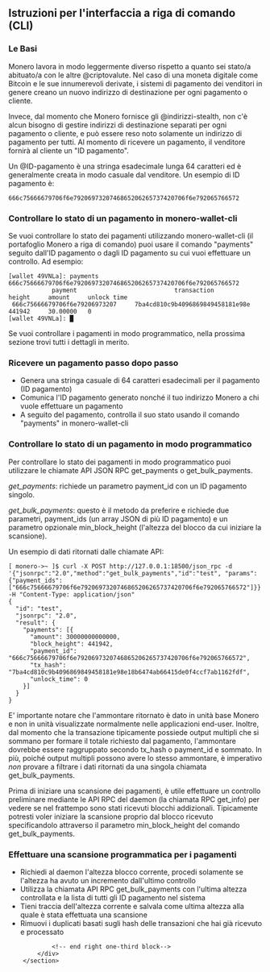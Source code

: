 <section class="container">
            <div class="row">
                <!-- left two-thirds block-->
                <div class="full">
                    <div class="info-block text-adapt">
                        <div class="row center-xs">
                            <div class="col">
                                <h2>Istruzioni per l'interfaccia a riga di comando (CLI)</h2>
                            </div>
                        </div>
<div markdown="1">
                           
### Le Basi

Monero lavora in modo leggermente diverso rispetto a quanto sei stato/a abituato/a con le altre @criptovalute. Nel caso di una moneta digitale come Bitcoin e le sue innumerevoli derivate, i sistemi di pagamento dei venditori in genere creano un nuovo indirizzo di destinazione per ogni pagamento o cliente. 

Invece, dal momento che Monero fornisce gli @indirizzi-stealth, non c'è alcun bisogno di gestire indirizzi di destinazione separati per ogni pagamento o cliente, e può essere reso noto solamente un indirizzo di pagamento per tutti. Al momento di ricevere un pagamento, il venditore fornirà al cliente un "ID pagamento".

Un @ID-pagamento è una stringa esadecimale lunga 64 caratteri ed è generalmente creata in modo casuale dal venditore. Un esempio di ID pagamento è: 
```
666c75666679706f6e7920697320746865206265737420706f6e792065766572
```

### Controllare lo stato di un pagamento in monero-wallet-cli

Se vuoi controllare lo stato dei pagamenti utilizzando monero-wallet-cli (il portafoglio Monero a riga di comando) puoi usare il comando "payments" seguito dall'ID pagamento o dagli ID pagamento su cui vuoi effettuare un controllo. Ad esempio:

```
[wallet 49VNLa]: payments 666c75666679706f6e7920697320746865206265737420706f6e792065766572
            payment                           transaction               height     amount     unlock time
 666c75666679706f6e79206973207     7ba4cd810c9b4096869849458181e98e     441942     30.00000   0
[wallet 49VNLa]: █
```

Se vuoi controllare i pagamenti in modo programmatico, nella prossima sezione trovi tutti i dettagli in merito.

### Ricevere un pagamento passo dopo passo

* Genera una stringa casuale di 64 caratteri esadecimali per il pagamento (ID pagamento)
* Comunica l'ID pagamento generato nonché il tuo indirizzo Monero a chi vuole effettuare un pagamento
* A seguito del pagamento, controlla il suo stato usando il comando "payments" in monero-wallet-cli 

### Controllare lo stato di un pagamento in modo programmatico

Per controllare lo stato dei pagamenti in modo programmatico puoi utilizzare le chiamate API JSON RPC get_payments o get_bulk_payments. 

*get_payments*: richiede un parametro payment_id con un ID pagamento singolo.

*get_bulk_payments*: questo è il metodo da preferire e richiede due parametri, payment_ids (un array JSON di più ID pagamento) e un parametro opzionale min_block_height (l'altezza del blocco da cui iniziare la scansione).

Un esempio di dati ritornati dalle chiamate API:

```
[ monero->~ ]$ curl -X POST http://127.0.0.1:18500/json_rpc -d '{"jsonrpc":"2.0","method":"get_bulk_payments","id":"test", "params":{"payment_ids": ["666c75666679706f6e7920697320746865206265737420706f6e792065766572"]}}' -H "Content-Type: application/json"
{
  "id": "test",
  "jsonrpc": "2.0",
  "result": {
    "payments": [{
      "amount": 30000000000000,
      "block_height": 441942,
      "payment_id": "666c75666679706f6e7920697320746865206265737420706f6e792065766572",
      "tx_hash": "7ba4cd810c9b4096869849458181e98e18b6474ab66415de0f4ccf7ab1162fdf",
      "unlock_time": 0
    }]
  }
}
```

E' importante notare che l'ammontare ritornato è dato in unità base Monero e non in unità visualizzate normalmente nelle applicazioni end-user. Inoltre, dal momento che la transazione tipicamente possiede output multipli che si sommano per formare il totale richiesto dal pagamento, l'ammontare dovrebbe essere raggruppato secondo tx_hash o payment_id e sommato. In più, poiché output multipli possono avere lo stesso ammontare, è imperativo *non* provare a filtrare i dati ritornati da una singola chiamata get_bulk_payments.
 
Prima di iniziare una scansione dei pagamenti, è utile effettuare un controllo preliminare mediante le API RPC del daemon (la chiamata RPC get_info) per vedere se nel frattempo sono stati ricevuti blocchi addizionali. Tipicamente potresti voler iniziare la scansione proprio dal blocco ricevuto specificandolo attraverso il parametro min_block_height del comando get_bulk_payments.

### Effettuare una scansione programmatica per i pagamenti

* Richiedi al daemon l'altezza blocco corrente, procedi solamente se l'altezza ha avuto un incremento dall'ultimo controllo
* Utilizza la chiamata API RPC get_bulk_payments con l'ultima altezza controllata e la lista di tutti gli ID pagamento nel sistema
* Tieni traccia dell'altezza corrente e salvala come ultima altezza alla quale è stata effettuata una scansione
* Rimuovi i duplicati basati sugli hash delle transazioni che hai già ricevuto e processato
         
</div>
                    </div>
                </div>
    
                
                <!-- end right one-third block-->
            </div>
        </section>
                